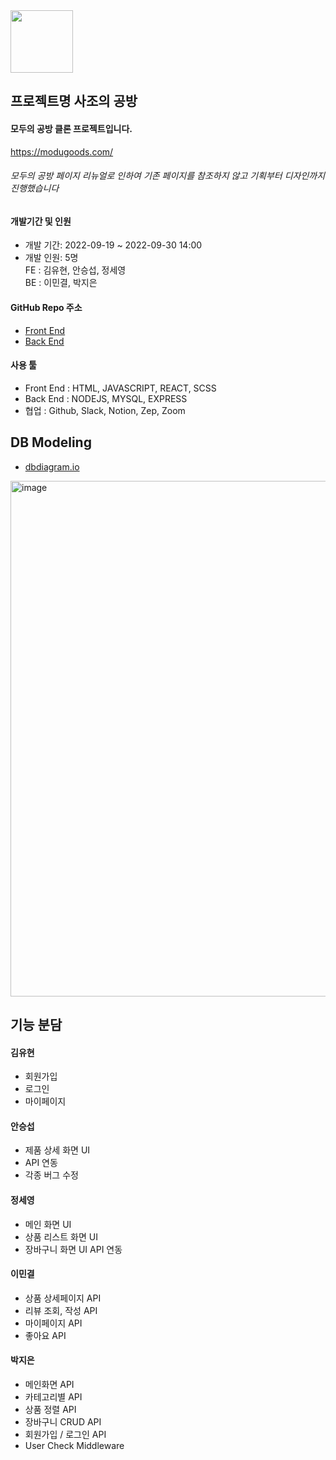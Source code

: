 <img src="https://user-images.githubusercontent.com/103613612/193570533-c49a54fc-f83b-40a1-88be-2467356caf2c.png" width="100" height="100" />

## 프로젝트명 사조의 공방

#### 모두의 공방 클론 프로젝트입니다.
https://modugoods.com/
###### 모두의 공방 페이지 리뉴얼로 인하여 기존 페이지를 참조하지 않고 기획부터 디자인까지 진행했습니다

#### 개발기간 및 인원

- 개발 기간: 2022-09-19 ~ 2022-09-30 14:00
- 개발 인원: 5명  
FE : 김유현, 안승섭, 정세영  
BE : 이민결, 박지은


#### GitHub Repo 주소
- [Front End](https://github.com/wecode-bootcamp-korea/justcode-6-2nd-team4-front/new/main)
- [Back End](https://github.com/wecode-bootcamp-korea/justcode-6-2nd-team4-back)

#### 사용 툴 
- Front End : HTML, JAVASCRIPT, REACT, SCSS
- Back End : NODEJS, MYSQL, EXPRESS
- 협업 : Github, Slack, Notion, Zep, Zoom


## DB Modeling
- [dbdiagram.io](https://dbdiagram.io/d/63392add7b3d2034ff04953a)
<img width="825" alt="image" src="https://user-images.githubusercontent.com/103613612/193611644-48f551db-dd09-4ee6-8573-f637e0419459.png">

## 기능 분담

#### 김유현
* 회원가입
* 로그인
* 마이페이지

#### 안승섭
- 제품 상세 화면 UI
- API 연동
- 각종 버그 수정

#### 정세영
- 메인 화면 UI
- 상품 리스트 화면 UI
- 장바구니 화면 UI API 연동

#### 이민결
- 상품 상세페이지 API
- 리뷰 조회, 작성 API
- 마이페이지 API
- 좋아요 API

#### 박지은
- 메인화면 API
- 카테고리별 API
- 상품 정렬 API
- 장바구니 CRUD API
- 회원가입 / 로그인 API
- User Check Middleware
